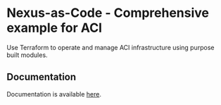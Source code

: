 # Nexus-as-Code - Comprehensive example for ACI

Use Terraform to operate and manage ACI infrastructure using purpose built modules.

## Documentation

Documentation is available [here](https://tbd).
